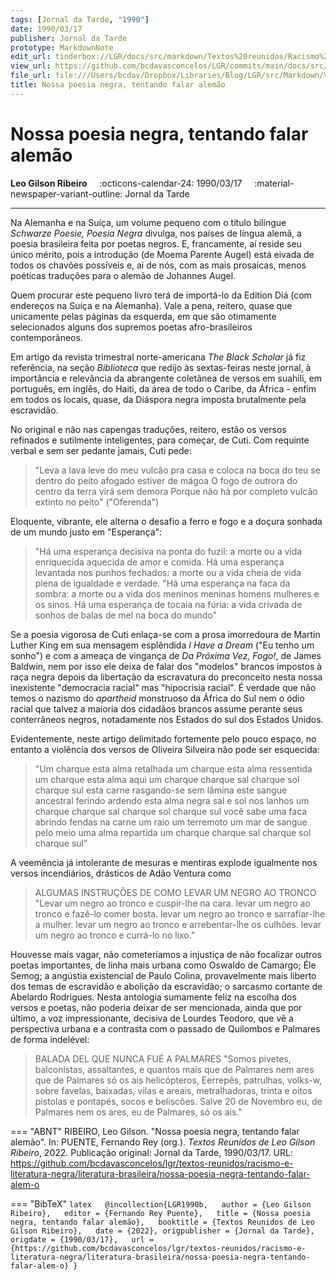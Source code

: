 ```yaml
---
tags: [Jornal da Tarde, "1990"]
date: 1990/03/17
publisher: Jornal da Tarde
prototype: MarkdownNote
edit_url: tinderbox://LGR/docs/src/markdown/Textos%20reunidos/Racismo%20e%20literatura%20negra/Literatura%20Brasileira?view=outline+select=1658628334
view_url: https://github.com/bcdavasconcelos/LGR/commits/main/docs/src/markdown/textos-reunidos/racismo-e-literatura-negra/literatura-brasileira/nossa-poesia-negra-tentando-falar-alem-o.md
file_url: file:///Users/bcdav/Dropbox/Libraries/Blog/LGR/src/Markdown/Vol%201/Literatura%20Brasileira/Nossa%20poesia%20negra,%20tentando%20falar%20alema%CC%83o.md
title: Nossa poesia negra, tentando falar alemão
---
```


# Nossa poesia negra, tentando falar alemão

__Leo Gilson Ribeiro__ &nbsp;&nbsp;&nbsp; :octicons-calendar-24: 1990/03/17 &nbsp;&nbsp;&nbsp; :material-newspaper-variant-outline: Jornal da Tarde  

---

Na Alemanha e na Suíça, um volume pequeno com o título bilíngue *Schwarze Poesie, Poesia Negra* divulga, nos países de língua alemã, a poesia brasileira feita por poetas negros. E, francamente, aí reside seu único mérito, pois a introdução (de Moema Parente Augel) está eivada de todos os chavões possíveis e, ai de nós, com as mais prosaicas, menos poéticas traduções para o alemão de Johannes Augel.

Quem procurar este pequeno livro terá de importá-lo da Edition Diá (com endereços na Suíça e na Alemanha). Vale a pena, reitero, quase que unicamente pelas páginas da esquerda, em que são otimamente selecionados alguns dos supremos poetas afro-brasileiros contemporâneos.

Em artigo da revista trimestral norte-americana *The Black Scholar* já fiz referência, na seção *Biblioteca* que redijo às sextas-feiras neste jornal, à importância e relevância da abrangente coletânea de versos em suahili, em português, em inglês, do Haiti, da área de todo o Caribe, da África - enfim em todos os locais, quase, da Diáspora negra imposta brutalmente pela escravidão.

No original e não nas capengas traduções, reitero, estão os versos refinados e sutilmente inteligentes, para começar, de Cuti. Com requinte verbal e sem ser pedante jamais, Cuti pede:

> "Leva
> a lava leve do meu vulcão
> pra casa
> e coloca na boca do teu
> se dentro do peito
> afogado estiver de mágoa
> O fogo de outrora
> do centro da terra
> virá sem demora
> Porque não há
> por completo
> vulcão extinto no peito" ("Oferenda")

Eloquente, vibrante, ele alterna o desafio a ferro e fogo e a doçura sonhada de um mundo justo em "Esperança":

> "Há uma esperança decisiva na ponta do fuzil:
> a morte ou a vida enriquecida
> aquecida de amor e comida.
> Há uma esperança levantada nos punhos fechados:
> a morte ou a vida cheia de vida
> plena de igualdade e verdade.
> "Há uma esperança na faca da sombra:
> a morte ou a vida dos meninos
> meninas homens mulheres e os sinos.
> Há uma esperança de tocaia na fúria:
> a vida crivada de sonhos
> de balas de mel na boca do mundo"

Se a poesia vigorosa de Cuti enlaça-se com a prosa imorredoura de Martin Luther King em sua mensagem esplêndida *I Have a Dream* ("Eu tenho um sonho") e com a ameaça de vingança de *Da Próxima Vez, Fogo!*, de James Baldwin, nem por isso ele deixa de falar dos "modelos" brancos impostos à raça negra depois da libertação da escravatura do preconceito nesta nossa inexistente "democracia racial" mas "hipocrisia racial". É verdade que não temos o nazismo do *apartheid* monstruoso da África do Sul nem o ódio racial que talvez a maioria dos cidadãos brancos assume perante seus conterrâneos negros, notadamente nos Estados do sul dos Estados Unidos.

Evidentemente, neste artigo delimitado fortemente pelo pouco espaço, no entanto a violência dos versos de Oliveira Silveira não pode ser esquecida:

> "Um charque esta alma retalhada
> um charque esta alma ressentida
> um charque esta alma aqui
> um charque
> charque sal
> charque sol
> charque sul
> esta carne rasgando-se sem lâmina
> este sangue ancestral ferindo ardendo
> esta alma negra sal e sol nos lanhos
> um charque
> charque sal
> charque sol
> charque sul
> você sabe uma faca abrindo fendas
> na carne um raio um terremoto um mar
> de sangue pelo meio uma alma repartida
> um charque
> charque sal
> charque sol
> charque sul"

A veemência já intolerante de mesuras e mentiras explode igualmente nos versos incendiários, drásticos de Adão Ventura como

> ALGUMAS INSTRUÇÕES DE COMO LEVAR UM NEGRO AO TRONCO
> "Levar um negro ao tronco
> e cuspir-lhe na cara.
> levar um negro ao tronco
> e fazê-lo comer bosta.
> levar um negro ao tronco
> e sarrafiar-lhe a mulher.
> levar um negro ao tronco
> e arrebentar-lhe os culhões.
> levar um negro ao tronco
> e currá-lo no lixo."

Houvesse mais vagar, não cometeríamos a injustiça de não focalizar outros poetas importantes, de linha mais urbana como Oswaldo de Camargo; Éle Semog; a angústia existencial de Paulo Colina, provavelmente mais liberto dos temas de escravidão e abolição da escravidão; o sarcasmo cortante de Abelardo Rodrigues. Nesta antologia sumamente feliz na escolha dos versos e poetas, não poderia deixar de ser mencionada, ainda que por último, a voz impressionante, decisiva de Lourdes Teodoro, que vê a perspectiva urbana e a contrasta com o passado de Quilombos e Palmares de forma indelével:

> BALADA DEL QUE NUNCA FUÉ A PALMARES
> "Somos pivetes,
> balconistas,
> assaltantes,
> e quantos mais
> que de Palmares nem
> ares
> que de Palmares
> só os ais
> helicópteros,
> Eerrepês,
> patrulhas,
> volks-w,
> sobre favelas, baixadas,
> vilas e areais,
> metralhadoras,
> trinta e oitos
> pistolas e pontapés,
> socos e beliscões.
> Salve 20 de Novembro
> eu, de Palmares
> nem os ares,
> eu de Palmares,
> só os ais."  


=== "ABNT"
    RIBEIRO, Leo Gilson. "Nossa poesia negra, tentando falar alemão". In: PUENTE, Fernando Rey (org.). _Textos Reunidos de Leo Gilson Ribeiro_, 2022. Publicação original: Jornal da Tarde, 1990/03/17. URL: https://github.com/bcdavasconcelos/lgr/textos-reunidos/racismo-e-literatura-negra/literatura-brasileira/nossa-poesia-negra-tentando-falar-alem-o  

=== "BibTeX"
    ```latex  
    @incollection{LGR1990b,  
    author = {Leo Gilson Ribeiro},  
    editor = {Fernando Rey Puente},  
    title = {Nossa poesia negra, tentando falar alemão},  
    booktitle = {Textos Reunidos de Leo Gilson Ribeiro},  
    date = {2022},
    origpublisher = {Jornal da Tarde},  
    origdate = {1990/03/17},  
    url = {https://github.com/bcdavasconcelos/lgr/textos-reunidos/racismo-e-literatura-negra/literatura-brasileira/nossa-poesia-negra-tentando-falar-alem-o}
    }
    ```
